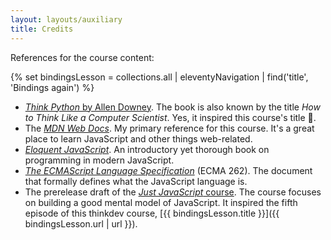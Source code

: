 ```yaml
---
layout: layouts/auxiliary
title: Credits
---
```


References for the course content:

{% set bindingsLesson = collections.all | eleventyNavigation | find('title', 'Bindings again') %}

* [<cite>Think Python</cite> by Allen Downey](https://greenteapress.com/wp/think-python-2e/).
  The book is also known by the title <i>How to Think Like a Computer Scientist</i>.
  Yes, it inspired this course's title 🙂.
* The [<cite>MDN Web Docs</cite>](https://developer.mozilla.org/en-US/docs/Web/JavaScript).
  My primary reference for this course. It's a great place to learn JavaScript and other things web-related.
* [<cite>Eloquent JavaScript</cite>](https://eloquentjavascript.net).
  An introductory yet thorough book on programming in modern JavaScript.
* [<cite>The ECMAScript Language Specification</cite>](https://tc39.es/ecma262/)</a> (ECMA 262).
  The document that formally defines what the JavaScript language is.
* The prerelease draft of the
  [<cite>Just JavaScript</cite> course](https://justjavascript.com/).
  The course focuses on building a good mental model of JavaScript.
  It inspired the fifth episode of this thinkdev course,
  [{{ bindingsLesson.title }}]({{ bindingsLesson.url | url }}).
